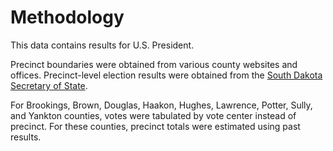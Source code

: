 # Methodology

This data contains results for U.S. President. 

Precinct boundaries were obtained from various county websites and offices. Precinct-level election results were obtained from the [South Dakota Secretary of State](https://electionresults.sd.gov/).

For Brookings, Brown, Douglas, Haakon, Hughes, Lawrence, Potter, Sully, and Yankton counties, votes were tabulated by vote center instead of precinct. For these counties, precinct totals were estimated using past results.